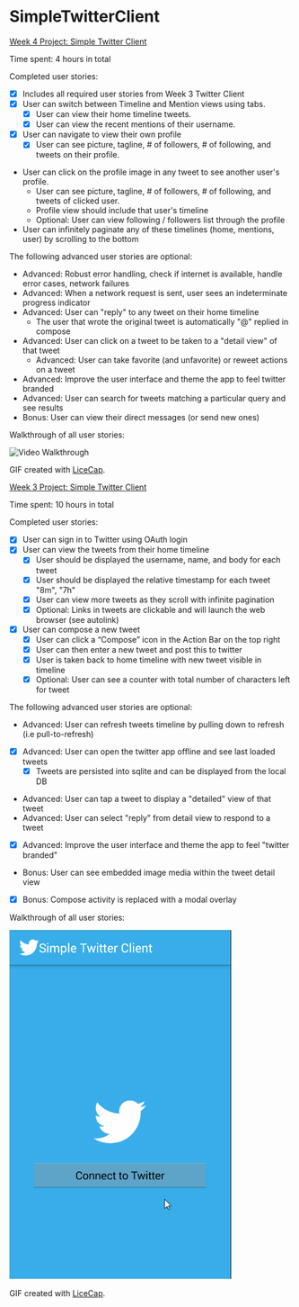 # SimpleTwitterClient
[Week 4 Project: Simple Twitter Client](http://courses.codepath.com/courses/intro_to_android/week/4#!assignment)

Time spent: 4 hours in total

Completed user stories:

 * [x] Includes all required user stories from Week 3 Twitter Client
 * [x] User can switch between Timeline and Mention views using tabs.
   * [x] User can view their home timeline tweets.
   * [x] User can view the recent mentions of their username.
 * [x] User can navigate to view their own profile
   * [x] User can see picture, tagline, # of followers, # of following, and tweets on their profile.
 * User can click on the profile image in any tweet to see another user's profile.
   * User can see picture, tagline, # of followers, # of following, and tweets of clicked user.
   * Profile view should include that user's timeline
   * Optional: User can view following / followers list through the profile
 * User can infinitely paginate any of these timelines (home, mentions, user) by scrolling to the bottom

The following advanced user stories are optional:
 * Advanced: Robust error handling, check if internet is available, handle error cases, network failures
 * Advanced: When a network request is sent, user sees an indeterminate progress indicator
 * Advanced: User can "reply" to any tweet on their home timeline
   * The user that wrote the original tweet is automatically "@" replied in compose
 * Advanced: User can click on a tweet to be taken to a "detail view" of that tweet
   * Advanced: User can take favorite (and unfavorite) or reweet actions on a tweet
 * Advanced: Improve the user interface and theme the app to feel twitter branded
 * Advanced: User can search for tweets matching a particular query and see results
 * Bonus: User can view their direct messages (or send new ones)

Walkthrough of all user stories:

![Video Walkthrough](SimpleTwitterClient2.gif)

GIF created with [LiceCap](http://www.cockos.com/licecap/).



[Week 3 Project: Simple Twitter Client](http://courses.codepath.com/courses/intro_to_android/week/3#!assignment)

Time spent: 10 hours in total

Completed user stories:

 * [x] User can sign in to Twitter using OAuth login
 * [x] User can view the tweets from their home timeline
   * [x] User should be displayed the username, name, and body for each tweet
   * [x] User should be displayed the relative timestamp for each tweet "8m", "7h"
   * [x] User can view more tweets as they scroll with infinite pagination
   * [x] Optional: Links in tweets are clickable and will launch the web browser (see autolink)
 * [x] User can compose a new tweet
   * [x] User can click a “Compose” icon in the Action Bar on the top right
   * [x] User can then enter a new tweet and post this to twitter
   * [x] User is taken back to home timeline with new tweet visible in timeline
   * [x] Optional: User can see a counter with total number of characters left for tweet

The following advanced user stories are optional:
 
 * Advanced: User can refresh tweets timeline by pulling down to refresh (i.e pull-to-refresh)
 * [x] Advanced: User can open the twitter app offline and see last loaded tweets
   * [x] Tweets are persisted into sqlite and can be displayed from the local DB
 * Advanced: User can tap a tweet to display a "detailed" view of that tweet
 * Advanced: User can select "reply" from detail view to respond to a tweet
 * [x] Advanced: Improve the user interface and theme the app to feel "twitter branded"
 * Bonus: User can see embedded image media within the tweet detail view
 * [x] Bonus: Compose activity is replaced with a modal overlay
 
Walkthrough of all user stories:

![Video Walkthrough](SimpleTwitterClient.gif)

GIF created with [LiceCap](http://www.cockos.com/licecap/).

